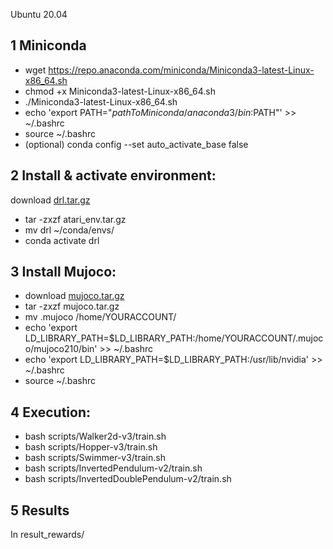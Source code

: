 
Ubuntu 20.04

## 1 Miniconda

  * wget https://repo.anaconda.com/miniconda/Miniconda3-latest-Linux-x86_64.sh
  * chmod +x Miniconda3-latest-Linux-x86_64.sh
  * ./Miniconda3-latest-Linux-x86_64.sh
  * echo 'export PATH="$pathToMiniconda/anaconda3/bin:$PATH"' >> ~/.bashrc
  * source ~/.bashrc
  * (optional) conda config --set auto_activate_base false

## 2 Install & activate environment:  
  download [drl.tar.gz](https://1drv.ms/u/s!Aj44OX1lWGicc35GmcDsOfg8SDE?e=up9Vjf)

  * tar -zxzf atari_env.tar.gz 
  * mv drl ~/conda/envs/
  * conda activate drl

## 3 Install Mujoco:

  * download [mujoco.tar.gz](https://drive.google.com/file/d/1Pi3HWx5ZPe92WxtJ8lEZzI3tPBQ15J8-/view?usp=sharing)
  * tar -zxzf mujoco.tar.gz 
  * mv .mujoco /home/YOURACCOUNT/
  * echo 'export LD_LIBRARY_PATH=$LD_LIBRARY_PATH:/home/YOURACCOUNT/.mujoco/mujoco210/bin' >> ~/.bashrc
  * echo 'export LD_LIBRARY_PATH=$LD_LIBRARY_PATH:/usr/lib/nvidia' >> ~/.bashrc
  * source ~/.bashrc

## 4 Execution:

  * bash scripts/Walker2d-v3/train.sh
  * bash scripts/Hopper-v3/train.sh
  * bash scripts/Swimmer-v3/train.sh
  * bash scripts/InvertedPendulum-v2/train.sh
  * bash scripts/InvertedDoublePendulum-v2/train.sh

## 5 Results

   In result_rewards/

  
  
